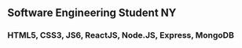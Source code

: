 ## Software Engineering Student NY
### HTML5, CSS3, JS6, ReactJS, Node.JS, Express, MongoDB

<!---
jayl2/jayl2 is a ✨ special ✨ repository because its `README.md` (this file) appears on your GitHub profile.
You can click the Preview link to take a look at your changes.
--->
